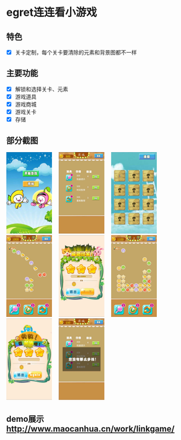 # egret连连看小游戏

## 特色
- [x]   关卡定制，每个关卡要清除的元素和背景图都不一样

## 主要功能
- [x]   解锁和选择关卡、元素
- [x]   游戏道具
- [x]   游戏商城
- [x]   游戏关卡
- [x]   存储

## 部分截图

<div>
    <img src="./show/1.png" alt="" width="24%" />　
    <img src="./show/2.png" alt="" width="24%" />　
    <img src="./show/3.png" alt="" width="24%" />　
    <img src="./show/4.png" alt="" width="24%" />　
    <img src="./show/5.png" alt="" width="24%" />　
    <img src="./show/6.png" alt="" width="24%" />　
    <img src="./show/7.png" alt="" width="24%" />　
    <img src="./show/8.png" alt="" width="24%" />　

</div>



## demo展示 http://www.maocanhua.cn/work/linkgame/

